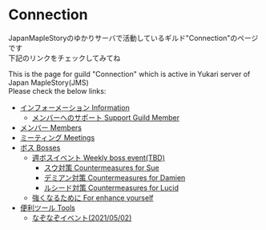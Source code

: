 # Connection
JapanMapleStoryのゆかりサーバで活動しているギルド"Connection"のページです\
下記のリンクをチェックしてみてね

This is the page for guild "Connection" which is active in Yukari server of Japan MapleStory(JMS)  
Please check the below links:

* [インフォーメーション Information](/docs/information.md)
	* [メンバーへのサポート Support Guild Member](/docs/growup-support.md)
* [メンバー Members](/docs/members.md)
* [ミーティング Meetings](/docs/mtg/MeetingLog_top.md)
* [ボス Bosses](/docs/boss/boss.md)
	* [週ボスイベント Weekly boss event(TBD)](/docs/boss/weekly_boss_event.md)
		* [スウ対策 Countermeasures for Sue](/docs/boss/sue.md)
		* [デミアン対策 Countermeasures for Damien](/docs/boss/damien.md)
		* [ルシード対策 Countermeasures for Lucid](/docs/boss/lucid.md)
	* [強くなるために For enhance yourself](/docs/boss/enhancement.md)
* [便利ツール Tools](/tools/)
	* [なぞなぞイベント(2021/05/02)](/tools/nazonazo/)
